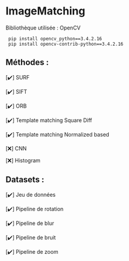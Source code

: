 # ImageMatching

Bibliothèque utilisée : OpenCV
```
 pip install opencv_python==3.4.2.16 
 pip install opencv-contrib-python==3.4.2.16
```
 
 ## Méthodes :
 
[✔️] SURF

[✔️] SIFT

[✔️] ORB

[✔️] Template matching Square Diff

[✔️] Template matching Normalized based

[❌] CNN

[❌] Histogram


## Datasets :

[✔️] Jeu de données

[✔️] Pipeline de rotation

[✔️]  Pipeline de blur

[✔️] Pipeline de bruit

[✔️] Pipeline de zoom


